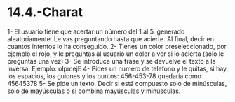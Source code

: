 # 14.4.-Charat
 
1- El usuario tiene que acertar un número del 1 al 5, generado aleatoriamente. Le vas preguntando hasta que acierte.
Al final, decir en cuantos intentos lo ha conseguido.
2- Tienes un color preseleccionado, por ejemplo el rojo, y le preguntas al usuario un color a ver si lo acierta (solo le preguntas una vez)
3- Se introduce una frase y se devuelve  el texto a la inversa. Ejemplo: olpmejE
4- Pides un numero de telefono y le quitas, si hay, los espacios, los guiones y los puntos:  456-453-78 quedaria como 45645378
5- Se pide un texto. Decir si está compuesto solo de minúsculas, solo de mayúsculas o si combina mayúsculas y minúsculas.
